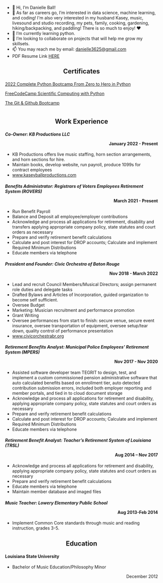 - 👋 Hi, I’m Danielle Ball! 
- 👀 As far as careers go, I’m interested in data science, machine learning, and coding! I'm also very interested in my husband Kasey, music, livesound and studio recording, my pets, family, cooking, gardening, hiking/backpacking, and paddling! There is so much to enjoy! ❤️
- 🌱 I’m currently learning python.
- 💞️ I’m looking to collaborate on projects that will help me grow my skillsets. 
- 📫 You may reach me by email: danielle3625@gmail.com
- PDF Resume Link [HERE](https://drive.google.com/file/d/1tM9B9hW65Fx4Ac_rYRhqO-Jfs33ZRUFj/view?usp=sharing)  

## <p align="center"> **Certificates**
[2022 Complete Python Bootcamp From Zero to Hero in Python](https://www.udemy.com/certificate/UC-e04da9d1-289d-44db-9c1f-64631ddc5d6b/)
	
[FreeCodeCamp Scientific Computing with Python](https://freecodecamp.org/certification/danielle3625/scientific-computing-with-python-v7)

[The Git & Github Bootcamp](https://www.udemy.com/certificate/UC-c3d7ba83-316c-40ed-a787-9760bfc46cc4/)

#
#
## <p align="center"> **Work Experience**   


#### _**Co-Owner: KB Productions LLC**_ <p align="right">January 2022 - Present
	
* KB Productions offers live music staffing, horn section arrangements, and horn sections for hire. 
* Maintain books, develop website, run payroll, produce 1099s for contract employees
* www.kaseyballproductions.com   

#### _**Benefits Administrator: Registrars of Voters Employees Retirement System (ROVERS)**_	<p align="right"> March 2021 - Present
	
 * Run Benefit Payroll
 * Balance and Deposit all employee/employer contributions
 * Acknowledge and process all applications for retirement, disability and transfers applying appropriate company policy, state statutes and court orders as necessary
 * Prepare and verify retirement benefit calculations
 * Calculate and post interest for DROP accounts; Calculate and implement Required Minimum Distributions
 * Educate members via telephone 

#### _**President and Founder: Civic Orchestra of Baton Rouge**_	<p align="right"> Nov 2018 - March 2022 
 * Lead and recruit Council Members/Musical Directors; assign permanent role duties and delegate tasks
 * Drafted Bylaws and Articles of Incorporation, guided organization to become self sufficient. 
 * Oversee Budget
 * Marketing: Musician recruitment and performance promotion
 * Grant Writing
 * Oversee performances from start to finish: secure venue, secure event insurance, oversee transportation of equipment, oversee setup/tear down, quality control of  performance presentation
 * www.civicorchestrabr.org
		
#### _**Retirement Benefits Analyst: Municipal Police Employees’ Retirement System (MPERS)**_	<p align="right"> Nov 2017 - Nov 2020
* Assisted software developer team TEGRIT to design, test, and implement a custom commissioned pension administrative software that auto calculated benefits based on enrollment tier, auto detected contribution submission errors, included both employer reporting and member portals, and tied in to cloud document storage 
* Acknowledge and process all applications for retirement and disability, applying appropriate company policy, state statutes and court orders as necessary
* Prepare and verify retirement benefit calculations
* Calculate and post interest for DROP accounts; Calculate and implement Required Minimum Distributions
* Educate members via telephone 
				           
#### _**Retirement Benefit Analyst: Teacher’s Retirement System of Louisiana (TRSL)**_	<p align="right">	Aug 2014 – Nov 2017
* Acknowledge and process all applications for retirement and disability, applying appropriate company policy, state statutes and court orders as necessary
* Prepare and verify retirement benefit calculations
* Educate members via telephone 
* Maintain member database and imaged files	
	
#### _**Music Teacher: Lowery Elementary Public School**_	<p align="right">	Aug 2013-Feb 2014 
* Implement Common Core standards through music and reading instruction, grades 3-5.

## <p align="center"> **Education**
	
#### Louisiana State University
* Bachelor of Music Education/Philosophy Minor <p align="right">	December 2012
